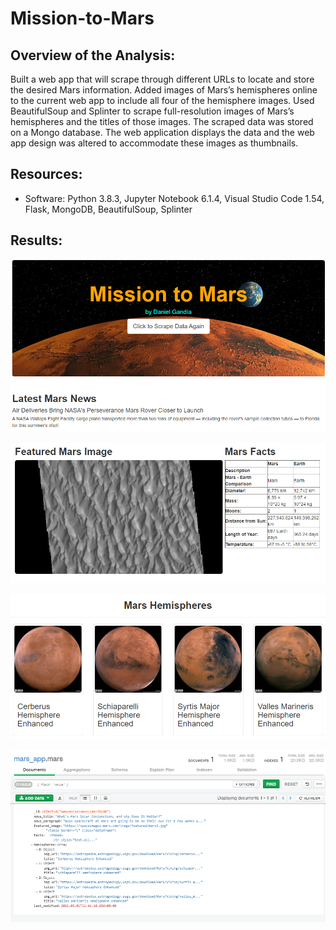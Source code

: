 # Mission-to-Mars
## Overview of the Analysis:
Built a web app that will scrape through different URLs to locate and store the desired Mars information. Added images of Mars’s hemispheres online to the current web app to include all four of the hemisphere images. Used BeautifulSoup and Splinter to scrape full-resolution images of Mars’s hemispheres and the titles of those images. The scraped data was stored on a Mongo database. The web application displays the data and the web app design was altered to accommodate these images as thumbnails. 
## Resources:
- Software: Python 3.8.3, Jupyter Notebook 6.1.4, Visual Studio Code 1.54, Flask, MongoDB, BeautifulSoup, Splinter

## Results:

![web_app_design.png](https://github.com/DanielGandia/Mission-to-Mars/blob/main/Resources/web_app_design.png)


![featured_images_facts.png](https://github.com/DanielGandia/Mission-to-Mars/blob/main/Resources/featured_images_facts.png)

![Mars_hemispheres.png](https://github.com/DanielGandia/Mission-to-Mars/blob/main/Resources/Mars_hemispheres.png)

![mongodb_example.png](https://github.com/DanielGandia/Mission-to-Mars/blob/main/Resources/mongodb_example.png)